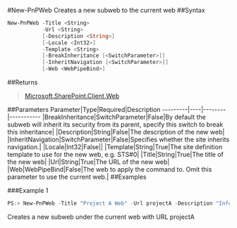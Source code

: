 #New-PnPWeb
Creates a new subweb to the current web
##Syntax
```powershell
New-PnPWeb -Title <String>
           -Url <String>
           [-Description <String>]
           [-Locale <Int32>]
           -Template <String>
           [-BreakInheritance [<SwitchParameter>]]
           [-InheritNavigation [<SwitchParameter>]]
           [-Web <WebPipeBind>]
```


##Returns
>[Microsoft.SharePoint.Client.Web](https://msdn.microsoft.com/en-us/library/microsoft.sharepoint.client.web.aspx)

##Parameters
Parameter|Type|Required|Description
---------|----|--------|-----------
|BreakInheritance|SwitchParameter|False|By default the subweb will inherit its security from its parent, specify this switch to break this inheritance|
|Description|String|False|The description of the new web|
|InheritNavigation|SwitchParameter|False|Specifies whether the site inherits navigation.|
|Locale|Int32|False||
|Template|String|True|The site definition template to use for the new web, e.g. STS#0|
|Title|String|True|The title of the new web|
|Url|String|True|The URL of the new web|
|Web|WebPipeBind|False|The web to apply the command to. Omit this parameter to use the current web.|
##Examples

###Example 1
```powershell
PS:> New-PnPWeb -Title "Project A Web" -Url projectA -Description "Information about Project A" -Locale 1033 -Template "STS#0"
```
Creates a new subweb under the current web with URL projectA
